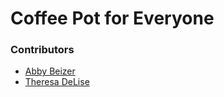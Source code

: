 # Coffee Pot for Everyone

### Contributors
* [Abby Beizer](https://github.com/abeizer)
* [Theresa DeLise](https://github.com/Caffeinatedbrew)